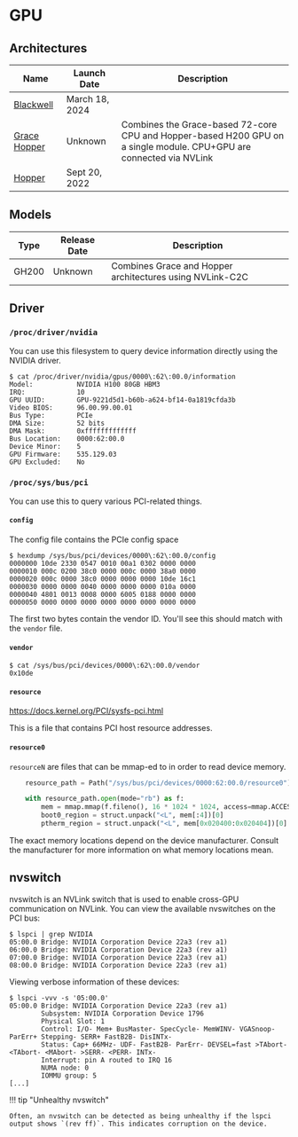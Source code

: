 
# GPU


## Architectures

| Name | Launch Date | Description |
|------|-------------|-------------|
| [Blackwell](https://en.wikipedia.org/wiki/Blackwell_(microarchitecture)) | March 18, 2024 | |
| [Grace Hopper](https://en.wikipedia.org/wiki/Hopper_(microarchitecture)#Grace_Hopper) | Unknown | Combines the Grace-based 72-core CPU and Hopper-based H200 GPU on a single module. CPU+GPU are connected via NVLink |
| [Hopper](https://en.wikipedia.org/wiki/Hopper_(microarchitecture)) | Sept 20, 2022 | |



## Models

| Type | Release Date | Description |
|------|--------------|-------------|
| GH200 | Unknown | Combines Grace and Hopper architectures using NVLink-C2C |

## Driver

### `/proc/driver/nvidia`

You can use this filesystem to query device information directly using the NVIDIA driver.

```
$ cat /proc/driver/nvidia/gpus/0000\:62\:00.0/information                                                                                                                             
Model:           NVIDIA H100 80GB HBM3                                                                
IRQ:             10                                                                                                                                                                                          
GPU UUID:        GPU-9221d5d1-b60b-a624-bf14-0a1819cfda3b                                
Video BIOS:      96.00.99.00.01                                                                                                                                                                              
Bus Type:        PCIe                                                                                                                                                                                        
DMA Size:        52 bits
DMA Mask:        0xfffffffffffff
Bus Location:    0000:62:00.0
Device Minor:    5
GPU Firmware:    535.129.03
GPU Excluded:    No
```

### `/proc/sys/bus/pci`

You can use this to query various PCI-related things.

#### `config`

The config file contains the PCIe config space

```
$ hexdump /sys/bus/pci/devices/0000\:62\:00.0/config
0000000 10de 2330 0547 0010 00a1 0302 0000 0000
0000010 000c 0200 38c0 0000 000c 0000 38a0 0000
0000020 000c 0000 38c0 0000 0000 0000 10de 16c1
0000030 0000 0000 0040 0000 0000 0000 010a 0000
0000040 4801 0013 0008 0000 6005 0188 0000 0000
0000050 0000 0000 0000 0000 0000 0000 0000 0000
```

The first two bytes contain the vendor ID. You'll see this should match with the `vendor` file.

#### `vendor`

```
$ cat /sys/bus/pci/devices/0000\:62\:00.0/vendor
0x10de
```

#### `resource`

https://docs.kernel.org/PCI/sysfs-pci.html

This is a file that contains PCI host resource addresses.

#### `resource0`

`resourceN` are files that can be mmap-ed to in order to read device memory.

```python
    resource_path = Path("/sys/bus/pci/devices/0000:62:00.0/resource0")

    with resource_path.open(mode="rb") as f:
        mem = mmap.mmap(f.fileno(), 16 * 1024 * 1024, access=mmap.ACCESS_READ)
        boot0_region = struct.unpack("<L", mem[:4])[0]
        ptherm_region = struct.unpack("<L", mem[0x020400:0x020404])[0]
```

The exact memory locations depend on the device manufacturer. Consult the manufacturer for more information on what memory locations mean.

## nvswitch

nvswitch is an NVLink switch that is used to enable cross-GPU communication on NVLink. You can view the available nvswitches on the PCI bus:

```
$ lspci | grep NVIDIA
05:00.0 Bridge: NVIDIA Corporation Device 22a3 (rev a1)
06:00.0 Bridge: NVIDIA Corporation Device 22a3 (rev a1)
07:00.0 Bridge: NVIDIA Corporation Device 22a3 (rev a1)
08:00.0 Bridge: NVIDIA Corporation Device 22a3 (rev a1)
```

Viewing verbose information of these devices:

```
$ lspci -vvv -s '05:00.0'
05:00.0 Bridge: NVIDIA Corporation Device 22a3 (rev a1)
        Subsystem: NVIDIA Corporation Device 1796
        Physical Slot: 1
        Control: I/O- Mem+ BusMaster- SpecCycle- MemWINV- VGASnoop- ParErr+ Stepping- SERR+ FastB2B- DisINTx-
        Status: Cap+ 66MHz- UDF- FastB2B- ParErr- DEVSEL=fast >TAbort- <TAbort- <MAbort- >SERR- <PERR- INTx-
        Interrupt: pin A routed to IRQ 16
        NUMA node: 0
        IOMMU group: 5
[...]
```

!!! tip "Unhealthy nvswitch"

    Often, an nvswitch can be detected as being unhealthy if the lspci output shows `(rev ff)`. This indicates corruption on the device.
